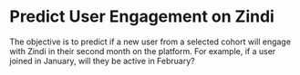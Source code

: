 # Predict User Engagement on Zindi

The objective is to predict if a new user from a selected cohort will engage with Zindi in their second month on the platform. For example, if a user joined in January, will they be active in February?

